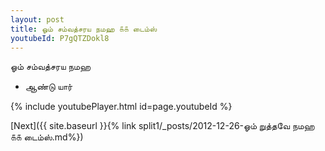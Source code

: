 ```yaml
---
layout: post
title: ஓம் சம்வத்சரய நமஹ ௧௧ டைம்ஸ்
youtubeId: P7gQTZDokl8
---
```

 
 
 ஓம் சம்வத்சரய நமஹ  
 
 -  ஆண்டு யார் 
 
  
 
  
 
 
 
 
 
 


{% include youtubePlayer.html id=page.youtubeId %}
 
[Next]({{ site.baseurl }}{% link  split1/_posts/2012-12-26-ஓம் றுத்தவே நமஹ ௧௧ டைம்ஸ்.md%})
 
